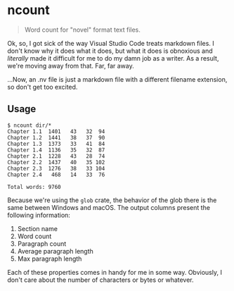 # ncount

> Word count for "novel" format text files.

Ok, so, I got sick of the way Visual Studio Code treats markdown files. I don't know why it does what it does, but what it does is obnoxious and *literally* made it difficult for me to do my damn job as a writer. As a result, we're moving away from that. Far, far away.

...Now, an .nv file is just a markdown file with a different filename extension, so don't get too excited.

## Usage

```shell
$ ncount dir/*
Chapter 1.1  1401   43   32  94
Chapter 1.2  1441   38   37  90
Chapter 1.3  1373   33   41  84
Chapter 1.4  1136   35   32  87
Chapter 2.1  1228   43   28  74
Chapter 2.2  1437   40   35 102
Chapter 2.3  1276   38   33 104
Chapter 2.4   468   14   33  76

Total words: 9760
```

Because we're using the `glob` crate, the behavior of the glob there is the same between Windows and macOS. The output columns present the following information:

1. Section name
2. Word count
3. Paragraph count
4. Average paragraph length
5. Max paragraph length

Each of these properties comes in handy for me in some way. Obviously, I don't care about the number of characters or bytes or whatever.
